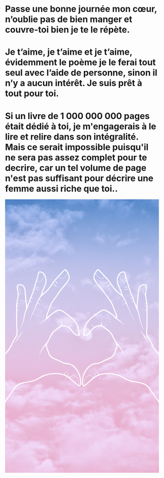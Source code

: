 # Passe une bonne journée mon cœur, n’oublie pas de bien manger et couvre-toi bien je te le répète.

# Je t’aime, je t’aime et je t’aime, évidemment le poème je le ferai tout seul avec l’aide de personne, sinon il n’y a aucun intérêt. Je suis prêt à tout pour toi.

# Si un livre de 1 000 000 000 pages était dédié à toi, je m'engagerais à le lire et relire dans son intégralité. Mais ce serait impossible puisqu'il ne sera pas assez complet pour te decrire, car un tel volume de page n'est pas suffisant pour décrire une femme aussi riche que toi..
![image](https://github.com/AbdelTheGoat/PHOTO/blob/main/Design%20sans%20titre.png?raw=true)
